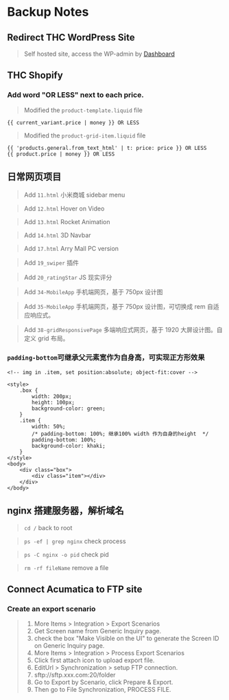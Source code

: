 # Backup Notes

## Redirect THC WordPress Site

> Self hosted site, access the WP-admin by [Dashboard](https://thehighculture.resultco.com/wp-admin/)

## THC Shopify

### Add word "OR LESS" next to each price.

> Modified the `product-template.liquid` file

```
{{ current_variant.price | money }} OR LESS
```

> Modified the `product-grid-item.liquid` file

```
{{ 'products.general.from_text_html' | t: price: price }} OR LESS
{{ product.price | money }} OR LESS
```

## 日常网页项目

> Add `11.html` 小米商城 sidebar menu

> Add `12.html` Hover on Video

> Add `13.html` Rocket Animation

> Add `14.html` 3D Navbar

> Add `17.html` Arry Mall PC version

> Add `19_swiper` 插件

> Add `20_ratingStar` JS 现实评分

> Add `34-MobileApp` 手机端网页，基于 750px 设计图

> Add `35-MobileApp` 手机端网页，基于 750px 设计图，可切换成 rem 自适应响应式。

> Add `38-gridResponsivePage` 多端响应式网页，基于 1920 大屏设计图。自定义 grid 布局。

### `padding-bottom`可继承父元素宽作为自身高，可实现正方形效果

```
<!-- img in .item, set position:absolute; object-fit:cover -->

<style>
    .box {
        width: 200px;
        height: 100px;
        background-color: green;
    }
    .item {
        width: 50%;
        /* padding-bottom: 100%; 继承100% width 作为自身的height  */
        padding-bottom: 100%;
        background-color: khaki;
    }
</style>
<body>
    <div class="box">
        <div class="item"></div>
    </div>
</body>
```

## nginx 搭建服务器，解析域名

> `cd /` back to root

> `ps -ef | grep nginx` check process

> `ps -C nginx -o pid` check pid

> `rm -rf fileName` remove a file

## Connect Acumatica to FTP site

### Create an export scenario

> 1. More Items > Integration > Export Scenarios
> 2. Get Screen name from Generic Inquiry page.
> 3. check the box "Make Visible on the UI" to generate the Screen ID on Generic Inquiry page.
> 4. More Items > Integration > Process Export Scenarios
> 5. Click first attach icon to upload export file.
> 6. EditUrl > Synchronization > setup FTP connection.
> 7. sftp://sftp.xxx.com:20/folder
> 8. Go to Export by Scenario, click Prepare & Export.
> 9. Then go to File Synchronization, PROCESS FILE.
